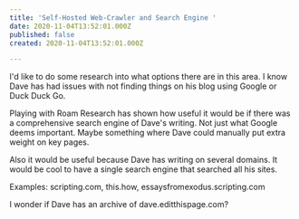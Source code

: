 ```yaml
---
title: 'Self-Hosted Web-Crawler and Search Engine '
date: 2020-11-04T13:52:01.000Z
published: false
created: 2020-11-04T13:52:01.000Z

---
```


I'd like to do some research into what options there are in this area. I know Dave has had issues with not finding things on his blog using Google or Duck Duck Go.

Playing with Roam Research has shown how useful it would be if there was a comprehensive search engine of Dave's writing. Not just what Google deems important. Maybe something where Dave could manually put extra weight on key pages.

Also it would be useful because Dave has writing on several domains. It would be cool to have a single search engine that searched all his sites.

Examples: scripting.com, this.how, essaysfromexodus.scripting.com

I wonder if Dave has an archive of dave.editthispage.com?

